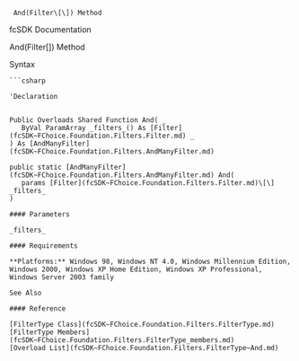 ﻿     And(Filter\[\]) Method                                                   

fcSDK Documentation

And(Filter\[\]) Method

Syntax

```vbnet
```csharp

'Declaration
 

Public Overloads Shared Function And( _
   ByVal ParamArray _filters_() As [Filter](fcSDK~FChoice.Foundation.Filters.Filter.md) _
) As [AndManyFilter](fcSDK~FChoice.Foundation.Filters.AndManyFilter.md)

public static [AndManyFilter](fcSDK~FChoice.Foundation.Filters.AndManyFilter.md) And( 
   params [Filter](fcSDK~FChoice.Foundation.Filters.Filter.md)\[\] _filters_
)

#### Parameters

_filters_

#### Requirements

**Platforms:** Windows 98, Windows NT 4.0, Windows Millennium Edition, Windows 2000, Windows XP Home Edition, Windows XP Professional, Windows Server 2003 family

See Also

#### Reference

[FilterType Class](fcSDK~FChoice.Foundation.Filters.FilterType.md)  
[FilterType Members](fcSDK~FChoice.Foundation.Filters.FilterType_members.md)  
[Overload List](fcSDK~FChoice.Foundation.Filters.FilterType~And.md)